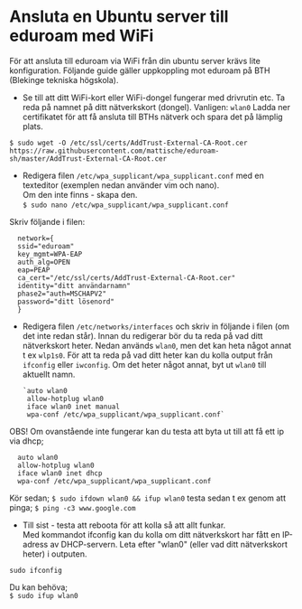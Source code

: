 # Ansluta en Ubuntu server till eduroam med WiFi

För att ansluta till eduroam via WiFi från din ubuntu server krävs lite konfiguration. Följande guide gäller uppkoppling mot eduroam på BTH (Blekinge tekniska högskola).

+ Se till att ditt WiFi-kort eller WiFi-dongel fungerar med drivrutin etc.
Ta reda på namnet på ditt nätverkskort (dongel). Vanligen: `wlan0`
Ladda ner certifikatet för att få ansluta till BTHs nätverk och spara det på lämplig plats.

`$ sudo wget -O /etc/ssl/certs/AddTrust-External-CA-Root.cer https://raw.githubusercontent.com/mattische/eduroam-sh/master/AddTrust-External-CA-Root.cer`

+ Redigera filen `/etc/wpa_supplicant/wpa_supplicant.conf` med en texteditor (exemplen nedan använder vim och nano).  
      Om den inte finns - skapa den.  
      `$ sudo nano /etc/wpa_supplicant/wpa_supplicant.conf` 



Skriv följande i filen:

      network={  
      ssid="eduroam"  
      key_mgmt=WPA-EAP  
      auth_alg=OPEN  
      eap=PEAP  
      ca_cert="/etc/ssl/certs/AddTrust-External-CA-Root.cer"  
      identity="ditt användarnamn"  
      phase2="auth=MSCHAPV2"  
      password="ditt lösenord"  
      }  

+ Redigera filen `/etc/networks/interfaces` och skriv in följande i filen (om det inte redan står). Innan du redigerar bör du ta reda på vad ditt nätverkskort heter. Nedan används `wlan0`, men det kan heta något annat t ex `wlp1s0`. För att ta reda på vad ditt heter kan du kolla output från `ifconfig` eller `iwconfig`. Om det heter något annat, byt ut `wlan0` till aktuellt namn.

      `auto wlan0  
       allow-hotplug wlan0  
       iface wlan0 inet manual  
       wpa-conf /etc/wpa_supplicant/wpa_supplicant.conf` 

OBS!
Om ovanstående inte fungerar kan du testa att byta ut till att få ett ip via dhcp;

      auto wlan0  
      allow-hotplug wlan0  
      iface wlan0 inet dhcp  
      wpa-conf /etc/wpa_supplicant/wpa_supplicant.conf  
Kör sedan;
`$ sudo ifdown wlan0 && ifup wlan0`
testa sedan t ex genom att pinga;
`$ ping -c3 www.google.com`

+ Till sist - testa att reboota för att kolla så att allt funkar.   
Med kommandot ifconfig kan du kolla om ditt nätverkskort har fått en IP-adress av DHCP-servern. Leta efter "wlan0" (eller vad ditt nätverkskort heter) i outputen.

`sudo ifconfig`

Du kan behöva;  
`$ sudo ifup wlan0` 
